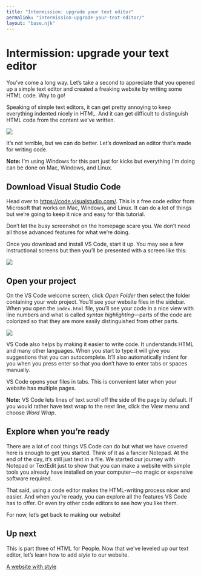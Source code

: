 ```yaml
---
title: "Intermission: upgrade your text editor"
permalink: "intermission-upgrade-your-text-editor/"
layout: "base.njk"
---
```


# Intermission: upgrade your text editor

You’ve come a long way. Let’s take a second to appreciate that you opened up a simple text editor and created a freaking website by writing some HTML code. Way to go!

Speaking of simple text editors, it can get pretty annoying to keep everything indented nicely in HTML. And it can get difficult to distinguish HTML code from the content we’ve written. 

![](/assets/img/code-editor-1.png)

It’s not terrible, but we can do better. Let’s download an editor that’s made for writing code.

**Note:** I’m using Windows for this part just for kicks but everything I’m doing can be done on Mac, Windows, and Linux.

## Download Visual Studio Code

Head over to <https://code.visualstudio.com/>. This is a free code editor from Microsoft that works on Mac, Windows, and Linux. It can do a lot of things but we’re going to keep it nice and easy for this tutorial.

Don’t let the busy screenshot on the homepage scare you. We don’t need all those advanced features for what we’re doing.

Once you download and install VS Code, start it up. You may see a few instructional screens but then you’ll be presented with a screen like this:

![](/assets/img/code-editor-2.png)

## Open your project

On the VS Code welcome screen, click _Open Folder_ then select the folder containing your web project. You’ll see your website files in the sidebar. When you open the `index.html` file, you’ll see your code in a nice view with line numbers and what is called *syntax highlighting*—parts of the code are colorized so that they are more easily distinguished from other parts.

![](/assets/img/code-editor-3.png)

VS Code also helps by making it easier to write code. It understands HTML and many other languages. When you start to type it will give you suggestions that you can autocomplete. It’ll also automatically indent for you when you press enter so that you don’t have to enter tabs or spaces manually.

VS Code opens your files in tabs. This is convenient later when your website has multiple pages.

**Note:** VS Code lets lines of text scroll off the side of the page by default. If you would rather have text wrap to the next line, click the _View_ menu and choose _Word Wrap_.

## Explore when you’re ready

There are a lot of cool things VS Code can do but what we have covered here is enough to get you started. Think of it as a fancier Notepad. At the end of the day, it’s still just text in a file. We started our journey with Notepad or TextEdit just to show that you can make a website with simple tools you already have installed on your computer—no magic or expensive software required.

That said, using a code editor makes the HTML-writing process nicer and easier. And when you’re ready, you can explore all the features VS Code has to offer. Or even try other code editors to see how you like them.

For now, let’s get back to making our website!

## Up next

This is part three of HTML for People. Now that we’ve leveled up our text editor, let’s learn how to add _style_ to our website.

[A website with style](/a-website-with-style)